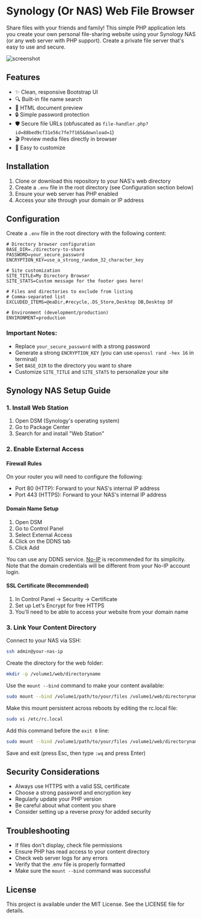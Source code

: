 # Synology (Or NAS) Web File Browser

Share files with your friends and family! This simple PHP application lets you create your own personal file-sharing website using your Synology NAS (or any web server with PHP support). Create a private file server that's easy to use and secure.

![screenshot](https://i.imgur.com/SPCMAOc.png)

## Features

- ✨ Clean, responsive Bootstrap UI
- 🔍 Built-in file name search
- 📄 HTML document preview
- 🔒 Simple password protection
- 🛡️ Secure file URLs (obfuscated as `file-handler.php?id=88bed9cf31e56c7fe7f165&download=1`)
- 🎬 Preview media files directly in browser
- 🔄 Easy to customize

## Installation

1. Clone or download this repository to your NAS's web directory
2. Create a `.env` file in the root directory (see Configuration section below)
3. Ensure your web server has PHP enabled
4. Access your site through your domain or IP address

## Configuration

Create a `.env` file in the root directory with the following content:

```
# Directory browser configuration
BASE_DIR=./directory-to-share
PASSWORD=your_secure_password
ENCRYPTION_KEY=use_a_strong_random_32_character_key

# Site customization
SITE_TITLE=My Directory Browser
SITE_STATS=Custom message for the footer goes here!

# Files and directories to exclude from listing
# Comma-separated list
EXCLUDED_ITEMS=@eaDir,#recycle,.DS_Store,Desktop DB,Desktop DF

# Environment (development/production)
ENVIRONMENT=production
```

### Important Notes:
- Replace `your_secure_password` with a strong password
- Generate a strong `ENCRYPTION_KEY` (you can use `openssl rand -hex 16` in terminal)
- Set `BASE_DIR` to the directory you want to share
- Customize `SITE_TITLE` and `SITE_STATS` to personalize your site

## Synology NAS Setup Guide

### 1. Install Web Station

1. Open DSM (Synology's operating system)
2. Go to Package Center
3. Search for and install "Web Station"

### 2. Enable External Access

#### Firewall Rules

On your router you will need to configure the following:

- Port 80 (HTTP): Forward to your NAS's internal IP address
- Port 443 (HTTPS): Forward to your NAS's internal IP address

#### Domain Name Setup

1. Open DSM
2. Go to Control Panel
3. Select External Access
4. Click on the DDNS tab
5. Click Add

You can use any DDNS service. [No-IP](https://www.noip.com/) is recommended for its simplicity. Note that the domain credentials will be different from your No-IP account login.

#### SSL Certificate (Recommended)

1. In Control Panel → Security → Certificate 
2. Set up Let's Encrypt for free HTTPS
3. You'll need to be able to access your website from your domain name

### 3. Link Your Content Directory

Connect to your NAS via SSH:

```bash
ssh admin@your-nas-ip
```

Create the directory for the web folder:

```bash
mkdir -p /volume1/web/directoryname
```

Use the `mount --bind` command to make your content available:

```bash
sudo mount --bind /volume1/path/to/your/files /volume1/web/directoryname
```

Make this mount persistent across reboots by editing the rc.local file:

```bash
sudo vi /etc/rc.local
```

Add this command before the `exit 0` line:

```bash
sudo mount --bind /volume1/path/to/your/files /volume1/web/directoryname
```

Save and exit (press Esc, then type `:wq` and press Enter)

## Security Considerations

- Always use HTTPS with a valid SSL certificate
- Choose a strong password and encryption key
- Regularly update your PHP version
- Be careful about what content you share
- Consider setting up a reverse proxy for added security

## Troubleshooting

- If files don't display, check file permissions
- Ensure PHP has read access to your content directory
- Check web server logs for any errors
- Verify that the .env file is properly formatted
- Make sure the `mount --bind` command was successful

## License

This project is available under the MIT License. See the LICENSE file for details.